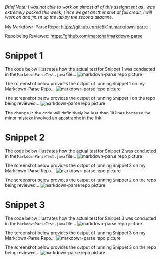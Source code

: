 *Brief Note: I was not able to work on almost all of this assignment as I was extremely packed this week; since we get another shot at full credit, I will work on and finish up the lab by the second deadline.*

My Markdown-Parse Repo: https://github.com/c5k1m/markdown-parse

Repo being Reviewed: https://github.com/maotcha/markdown-parse

# Snippet 1

The code below illustrates how the actual test for Snippet 1 was conducted in the `MarkdownParseTest.java` file...
![markdown-parse repo picture](https://user-images.githubusercontent.com/81746604/157919883-566e0405-248a-4507-a915-489973f9924c.png)

The screenshot below provides the output of running Snippet 1 on my Markdown-Parse Repo...
![markdown-parse repo picture](https://user-images.githubusercontent.com/81746604/157915930-872700f0-6f49-4d0e-9716-5fd40089b5d1.png)

The screenshot below provides the output of running Snippet 1 on the repo being reviewed...
![markdown-parse repo picture](https://user-images.githubusercontent.com/81746604/157916733-2d35d66d-21e1-416f-a9f1-dbc0b04d3c55.png)


The change in the code will definitively be less than 10 lines because the minor mistake involved an apostraphe in the link.

# Snippet 2

The code below illustrates how the actual test for Snippet 2 was conducted in the `MarkdownParseTest.java` file...
![markdown-parse repo picture](https://user-images.githubusercontent.com/81746604/157920088-de70e128-b874-48ec-a8f0-a5dc0b411387.png)

The screenshot below provides the output of running Snippet 2 on my Markdown-Parse Repo...
![markdown-parse repo picture]()

The screenshot below provides the output of running Snippet 2 on the repo being reviewed...
![markdown-parse repo picture]()


# Snippet 3

The code below illustrates how the actual test for Snippet 3 was conducted in the `MarkdownParseTest.java` file...
![markdown-parse repo picture](https://user-images.githubusercontent.com/81746604/157920315-7588d2cd-e9ae-4396-9e9e-04d3a94d1b8f.png)

The screenshot below provides the output of running Snippet 3 on my Markdown-Parse Repo...
![markdown-parse repo picture]()

The screenshot below provides the output of running Snippet 3 on the repo being reviewed...
![markdown-parse repo picture]()


